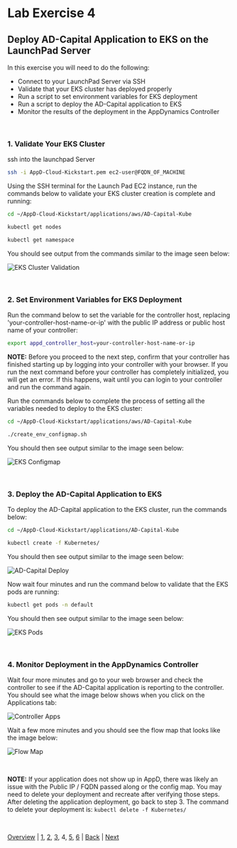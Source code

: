 # Lab Exercise 4
## Deploy AD-Capital Application to EKS on the LaunchPad Server



In this exercise you will need to do the following:

- Connect to your LaunchPad Server via SSH
- Validate that your EKS cluster has deployed properly
- Run a script to set environment variables for EKS deployment
- Run a script to deploy the AD-Capital application to EKS
- Monitor the results of the deployment in the AppDynamics Controller

<br>

### **1.** Validate Your EKS Cluster
ssh into the launchpad Server

```bash
ssh -i AppD-Cloud-Kickstart.pem ec2-user@FQDN_OF_MACHINE
```

Using the SSH terminal for the Launch Pad EC2 instance, run the commands below to validate your EKS cluster creation is complete and running:

```bash
cd ~/AppD-Cloud-Kickstart/applications/aws/AD-Capital-Kube

kubectl get nodes

kubectl get namespace
```
You should see output from the commands similar to the image seen below:

![EKS Cluster Validation](./images/4.png)

<br>


### **2.** Set Environment Variables for EKS Deployment
Run the command below to set the variable for the controller host, replacing 'your-controller-host-name-or-ip' with the public IP address or public host name of your controller:

```bash
export appd_controller_host=your-controller-host-name-or-ip
```
**NOTE:** Before you proceed to the next step, confirm that your controller has finished starting up by logging into your controller with your browser.  If you run the next command before your controller has completely initialized, you will get an error.  If this happens, wait until you can login to your controller and run the command again.

Run the commands below to complete the process of setting all the variables needed to deploy to the EKS cluster:

```bash
cd ~/AppD-Cloud-Kickstart/applications/aws/AD-Capital-Kube

./create_env_configmap.sh
```
You should then see output similar to the image seen below:

![EKS Configmap](./images/9.png)

<br>

### **3.** Deploy the AD-Capital Application to EKS

To deploy the AD-Capital application to the EKS cluster, run the commands below:

```bash
cd ~/AppD-Cloud-Kickstart/applications/AD-Capital-Kube

kubectl create -f Kubernetes/
```
You should then see output similar to the image seen below:

![AD-Capital Deploy](./images/10.png)

Now wait four minutes and run the command below to validate that the EKS pods are running:

```bash
kubectl get pods -n default
```
You should then see output similar to the image seen below:

![EKS Pods](./images/11.png)


<br>

### **4.** Monitor Deployment in the AppDynamics Controller

Wait four more minutes and go to your web browser and check the controller to see if the AD-Capital application is reporting to the controller. You should see what the image below shows when you click on the Applications tab:

![Controller Apps](./images/12.png)

Wait a few more minutes and you should see the flow map that looks like the image below:

![Flow Map](./images/13.png)

<br>

**NOTE:** If your application does not show up in AppD, there was likely an issue with the Public IP / FQDN passed along or the config map. You may need to delete your deployment and recreate after verifying those steps. After deleting the application deployment, go back to step 3. The command to delete your deployment is: `kubectl delete -f Kubernetes/`

<br>

[Overview](aws-eks-monitoring.md) | [1](lab-exercise-01.md), [2](lab-exercise-02.md), [3](lab-exercise-03.md), 4, [5](lab-exercise-05.md), [6](lab-exercise-06.md) | [Back](lab-exercise-03.md) | [Next](lab-exercise-05.md)
